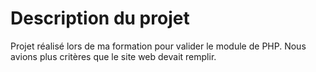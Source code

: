 # Description du projet

Projet réalisé lors de ma formation pour valider le module de PHP. Nous avions plus critères que le site web devait remplir.
